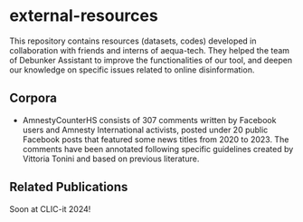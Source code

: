 # external-resources
This repository contains resources (datasets, codes) developed in collaboration with friends and interns of aequa-tech. 
They helped the team of Debunker Assistant to improve the functionalities of our tool, and deepen our knowledge on specific issues related to online disinformation.

## Corpora
- AmnestyCounterHS consists of 307 comments written by Facebook users and Amnesty International activists, posted under 20 public Facebook posts that featured some news titles from 2020 to 2023. The comments have been annotated following specific guidelines created by Vittoria Tonini and based on previous literature.

## Related Publications
Soon at CLIC-it 2024!
